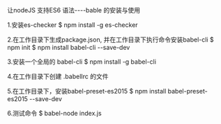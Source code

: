 让nodeJS 支持ES6 语法----bable 的安装与使用

1.安装es-checker
  $ npm install -g es-checker

2.在工作目录下生成package.json, 并在工作目录下执行命令安装babel-cli
  $ npm init
  $ npm install babel-cli --save-dev

3.安装一个全局的 babel-cli
  $ npm install -g babel-cli

4.在工作目录下创建 .babelIrc 的文件

5.在工作目录下，安装babel-preset-es2015
  $ npm install babel-preset-es2015 --save-dev

6.测试命令
  $ babel-node index.js
